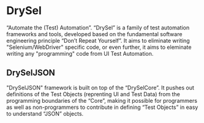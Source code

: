 # DrySel
“Automate the (Test) Automation”. “DrySel” is a family of test automation frameworks and tools, developed based on the fundamental software engineering principle “Don’t Repeat Yourself”. It aims to eliminate writing "Selenium/WebDriver" specific code, or even further, it aims to eleminate writing any "programming" code from UI Test Automation.

## DrySelJSON
"DrySelJSON" framework is built on top of the “DrySelCore”. It pushes out definitions of the Test Objects (reprenting UI and Test Data) from the programming boundaries of the “Core”, making it possible for programmers as well as non-programmers to contribute in defining “Test Objects” in easy to understand “JSON” objects.
